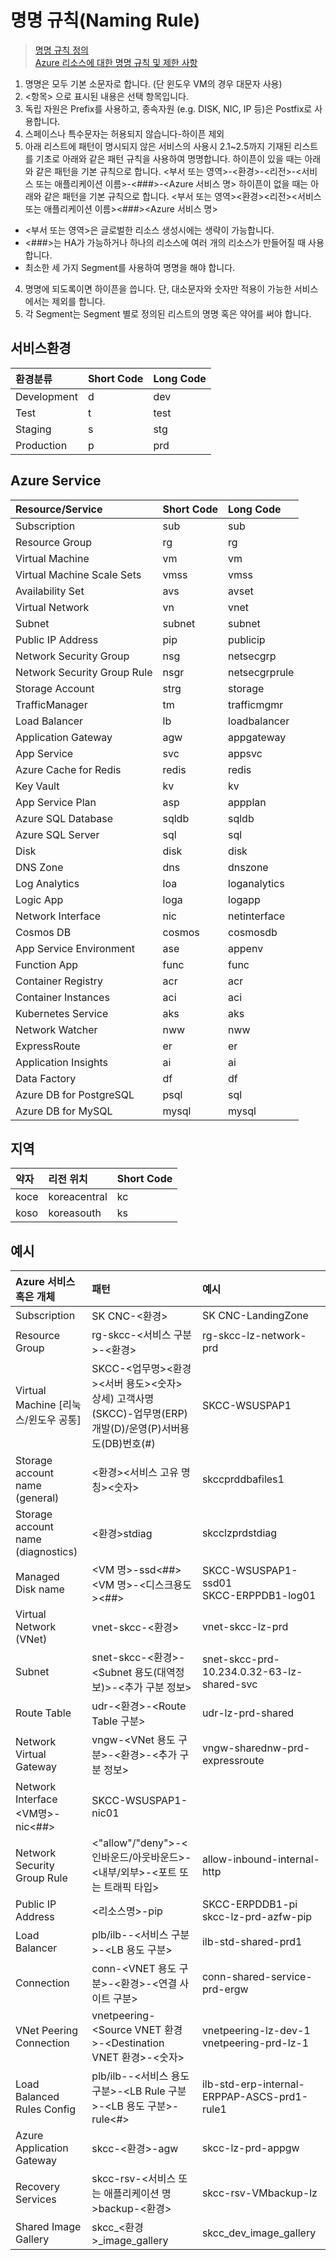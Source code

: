 # 명명 규칙(Naming Rule)  
> [명명 규칙 정의](https://docs.microsoft.com/ko-kr/azure/cloud-adoption-framework/ready/azure-best-practices/resource-naming)  
> [Azure 리소스에 대한 명명 규칙 및 제한 사항](https://docs.microsoft.com/ko-kr/azure/azure-resource-manager/management/resource-name-rules)


1. 명명은 모두 기본 소문자로 합니다. (단 윈도우 VM의 경우 대문자 사용)
2. <항목> 으로 표시된 내용은 선택 항목입니다.
3. 독립 자원은 Prefix를 사용하고, 종속자원 (e.g. DISK, NIC, IP 등)은 Postfix로 사용합니다.
2. 스페이스나 특수문자는 허용되지 않습니다-하이픈 제외
3. 아래 리스트에 패턴이 명시되지 않은 서비스의 사용시 2.1~2.5까지 기재된 리스트를 기초로 아래와 같은 패턴 규칙을 사용하여 명명합니다.
하이픈이 있을 때는 아래와 같은 패턴을 기본 규칙으로 합니다.
<부서 또는 영역>-<환경>-<리전>-<서비스 또는 애플리케이션 이름>-<###>-<Azure 서비스 명>
하이픈이 없을 때는 아래와 같은 패턴을 기본 규칙으로 합니다.
<부서 또는 영역><환경><리전><서비스 또는 애플리케이션 이름><###><Azure 서비스 명> 
  * <부서 또는 영역>은 글로벌한 리소스 생성시에는 생략이 가능합니다.
  * <###>는 HA가 가능하거나 하나의 리소스에 여러 개의 리소스가 만들어질 때 사용합니다.
  * 최소한 세 가지 Segment를 사용하여 명명을 해야 합니다.
4. 명명에 되도록이면 하이픈을 씁니다. 단, 대소문자와 숫자만 적용이 가능한 서비스에서는 제외를 합니다.
5. 각 Segment는 Segment 별로 정의된 리스트의 명명 혹은 약어를 써야 합니다.


## 서비스환경
| 환경분류 | Short Code | Long Code |  
|:---|:---|:---|
| Development |	d	| dev |
| Test | t | test |
| Staging | s	| stg |
| Production | p | prd |

## Azure Service
| Resource/Service | Short Code | Long Code |  
|:---|:---|:---|
| Subscription | sub | sub |
| Resource Group | rg | rg |
| Virtual Machine | vm | vm |
| Virtual Machine Scale Sets | vmss | vmss |
| Availability Set | avs | avset |
| Virtual Network | vn | vnet |
| Subnet | subnet | subnet
| Public IP Address  | pip | publicip |
| Network Security Group | nsg | netsecgrp |
| Network Security Group Rule | nsgr | netsecgrprule
| Storage Account | strg | storage |
| TrafficManager | tm | trafficmgmr | 
| Load Balancer | lb | loadbalancer | 
| Application Gateway | agw | appgateway |
| App Service| svc | appsvc |
| Azure Cache for Redis | redis | redis | 
| Key Vault | kv | kv |
| App Service Plan | asp | appplan
| Azure SQL Database | sqldb | sqldb |
| Azure SQL Server | sql | sql |
| Disk | disk | disk |
| DNS Zone | dns | dnszone |
| Log Analytics | loa | loganalytics |
| Logic App | loga | logapp |
| Network Interface | nic | netinterface |
| Cosmos DB | cosmos | cosmosdb |
| App Service Environment | ase	| appenv |
| Function App | func | func |
| Container Registry | acr | acr |
| Container Instances | aci | aci |
| Kubernetes Service | aks | aks |
| Network Watcher | nww | nww | 
| ExpressRoute | er | er |
| Application Insights | ai | ai
| Data Factory | df | df |
| Azure DB for PostgreSQL | psql | sql |
| Azure DB for MySQL | mysql | mysql |

## 지역
| 약자 | 리전 위치 | Short Code |  
|:---|:---|:---|
| koce | koreacentral | kc | 
| koso | koreasouth | ks |

## 예시
| Azure 서비스 혹은 개체 | 패턴 | 예시 |
|:---|:---|:---|
| Subscription | SK CNC-<환경> | SK CNC-LandingZone |  
| Resource Group | rg-skcc-<서비스 구분>-<환경> | rg-skcc-lz-network-prd | 
| Virtual Machine	[리눅스/윈도우 공통] | SKCC-<업무명><환경><서버 용도><숫자> </br> 상세) 고객사명(SKCC)-업무명(ERP)개발(D)/운영(P)서버용도(DB)번호(#) | SKCC-WSUSPAP1 |
| Storage account name (general) | <skcc><환경><서비스 고유 명칭><숫자> | skccprddbafiles1 |
| Storage account name (diagnostics) |<skcc><환경>stdiag | skcclzprdstdiag |  
| Managed Disk name | <VM 명>-ssd<##> </br> <VM 명>-<디스크용도><##> | SKCC-WSUSPAP1-ssd01 </br> SKCC-ERPPDB1-log01 | 
| Virtual Network (VNet) | vnet-skcc-<환경> | vnet-skcc-lz-prd |
| Subnet | snet-skcc-<환경>-<Subnet 용도(대역정보)>-<추가 구분 정보> | snet-skcc-prd-10.234.0.32-63-lz-shared-svc |
| Route Table	| udr-<환경>-<Route Table 구분> | udr-lz-prd-shared |
| Network Virtual Gateway | vngw-<VNet 용도 구분>-<환경>-<추가 구분 정보> | vngw-sharednw-prd-expressroute | 
| Network Interface	<VM명>-nic<##> | SKCC-WSUSPAP1-nic01 |
| Network Security Group Rule | <"allow"/"deny">-<인바운드/아웃바운드>-<내부/외부>-<포트 또는 트래픽 타입> | allow-inbound-internal-http | 
| Public IP Address | <리소스명>-pip | SKCC-ERPDDB1-pi </br> skcc-lz-prd-azfw-pip |  
| Load Balancer | plb/ilb-<SKU Type>-<서비스 구분>-<LB 용도 구분> | ilb-std-shared-prd1 | 
| Connection | conn-<VNET 용도 구분>-<환경>-<연결 사이트 구분> | conn-shared-service-prd-ergw |  
| VNet Peering Connection | vnetpeering-<Source VNET 환경>-<Destination VNET 환경>-<숫자> | vnetpeering-lz-dev-1 </br> vnetpeering-prd-lz-1 |  
| Load Balanced Rules Config | plb/ilb-<SKU Type>-<서비스 용도 구분>-<LB Rule 구분>-<LB 용도 구분>-rule<#> | ilb-std-erp-internal-ERPPAP-ASCS-prd1-rule1 |  
| Azure Application Gateway | skcc-<환경>-agw | skcc-lz-prd-appgw | 
| Recovery Services | skcc-rsv-<서비스 또는 애플리케이션 명>backup-<환경> | skcc-rsv-VMbackup-lz | 
| Shared Image Gallery | skcc_<환경>_image_gallery | skcc_dev_image_gallery |
